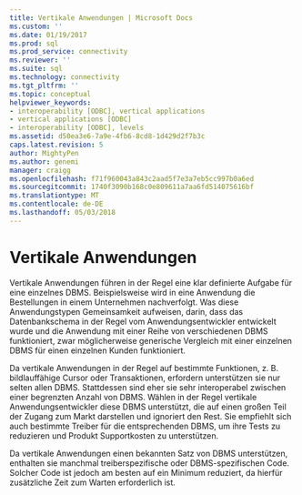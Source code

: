 ```yaml
---
title: Vertikale Anwendungen | Microsoft Docs
ms.custom: ''
ms.date: 01/19/2017
ms.prod: sql
ms.prod_service: connectivity
ms.reviewer: ''
ms.suite: sql
ms.technology: connectivity
ms.tgt_pltfrm: ''
ms.topic: conceptual
helpviewer_keywords:
- interoperability [ODBC], vertical applications
- vertical applications [ODBC]
- interoperability [ODBC], levels
ms.assetid: d50ea3e6-7a9e-4fb6-8cd8-1d429d2f7b3c
caps.latest.revision: 5
author: MightyPen
ms.author: genemi
manager: craigg
ms.openlocfilehash: f71f960043a843c2aad5f7e3a7eb5cc997b0a6ed
ms.sourcegitcommit: 1740f3090b168c0e809611a7aa6fd514075616bf
ms.translationtype: MT
ms.contentlocale: de-DE
ms.lasthandoff: 05/03/2018
---
```

# <a name="vertical-applications"></a>Vertikale Anwendungen
Vertikale Anwendungen führen in der Regel eine klar definierte Aufgabe für eine einzelnes DBMS. Beispielsweise wird in eine Anwendung die Bestellungen in einem Unternehmen nachverfolgt. Was diese Anwendungstypen Gemeinsamkeit aufweisen, darin, dass das Datenbankschema in der Regel vom Anwendungsentwickler entwickelt wurde und die Anwendung mit einer Reihe von verschiedenen DBMS funktioniert, zwar möglicherweise generische Vergleich mit einer einzelnen DBMS für einen einzelnen Kunden funktioniert.  
  
 Da vertikale Anwendungen in der Regel auf bestimmte Funktionen, z. B. bildlauffähige Cursor oder Transaktionen, erfordern unterstützen sie nur selten allen DBMS. Stattdessen sind eher sie sehr interoperabel zwischen einer begrenzten Anzahl von DBMS. Wählen in der Regel vertikale Anwendungsentwickler diese DBMS unterstützt, die auf einen großen Teil der Zugang zum Markt darstellen und ignoriert den Rest. Sie empfiehlt sich auch bestimmte Treiber für die entsprechenden DBMS, um ihre Tests zu reduzieren und Produkt Supportkosten zu unterstützen.  
  
 Da vertikale Anwendungen einen bekannten Satz von DBMS unterstützen, enthalten sie manchmal treiberspezifische oder DBMS-spezifischen Code. Solcher Code ist jedoch am besten auf ein Minimum reduziert, da hierfür zusätzliche Zeit zum Warten erforderlich ist.
